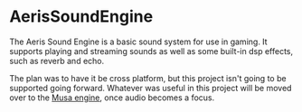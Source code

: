 # AerisSoundEngine

The Aeris Sound Engine is a basic sound system for use in gaming. It supports playing and streaming sounds as well as some built-in dsp effects, such as reverb and echo. 

The plan was to have it be cross platform, but this project isn't going to be supported going forward. Whatever was useful in this project will be moved over to the [Musa engine](https://github.com/frobro98/Musa), once audio becomes a focus.

